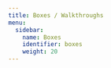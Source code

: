```yaml
---
title: Boxes / Walkthroughs
menu:
  sidebar:
    name: Boxes
    identifier: boxes
    weight: 20
---
```

